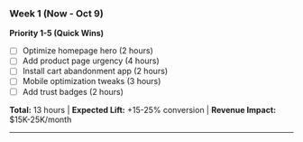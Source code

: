 ### Week 1 (Now - Oct 9)

**Priority 1-5 (Quick Wins)**

- [ ] Optimize homepage hero (2 hours)
- [ ] Add product page urgency (4 hours)
- [ ] Install cart abandonment app (2 hours)
- [ ] Mobile optimization tweaks (3 hours)
- [ ] Add trust badges (2 hours)

**Total:** 13 hours | **Expected Lift:** +15-25% conversion | **Revenue Impact:** $15K-25K/month

---
